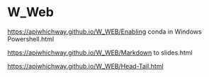
# W_Web

https://apiwhichway.github.io/W_WEB/Enabling conda in Windows Powershell.html

https://apiwhichway.github.io/W_WEB/Markdown to slides.html

https://apiwhichway.github.io/W_WEB/Head-Tail.html